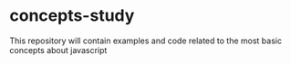 # concepts-study
This repository will contain examples and code related to the most basic concepts about javascript
